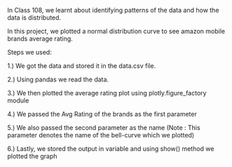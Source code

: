 In Class 108, we learnt about identifying patterns of the data and how the data is distributed.

In this project, we plotted a normal distribution curve to see amazon mobile brands average rating.

Steps we used:

1.) We got the data and stored it in the data.csv file.

2.) Using pandas we read the data.

3.) We then plotted the average rating plot using plotly.figure_factory module

4.) We passed the Avg Rating of the brands as the first parameter

5.) We also passed the second parameter as the name (Note : This parameter denotes the name of the bell-curve which we plotted)

6.) Lastly, we stored the output in variable and using show() method we plotted the graph